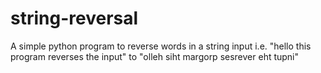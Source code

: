 # string-reversal
A simple python program to reverse words in a string input i.e. "hello this program reverses the input" to "olleh siht margorp sesrever eht tupni"
